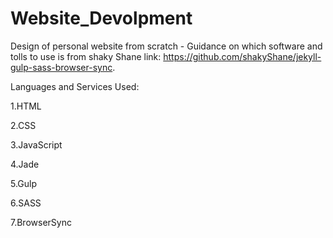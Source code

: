 # Website_Devolpment
Design of personal website from scratch - Guidance on which software and tolls to use is from shaky Shane link: https://github.com/shakyShane/jekyll-gulp-sass-browser-sync.

Languages and Services Used:

1.HTML

2.CSS

3.JavaScript

4.Jade

5.Gulp

6.SASS

7.BrowserSync
